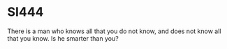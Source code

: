 # SI444
There is a man who knows all that you do not know, and does not know all that you know. Is he smarter than you?

